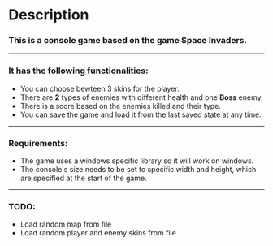 # Description
### This is a console game based on the game **Space Invaders**.  
---
### It has the following functionalities:
* You can choose bewteen 3 skins for the player. 
* There are **2** types of enemies with different health and one **Boss** enemy.
* There is a score based on the enemies killed and their type.
* You can save the game and load it from the last saved state at any time.  
---
### Requirements:
* The game uses a windows specific library so it will work on windows.
* The console's size needs to be set to specific width and height, which are specified at the start of the game.  
---
### TODO:
* Load random map from file
* Load random player and enemy skins from file
